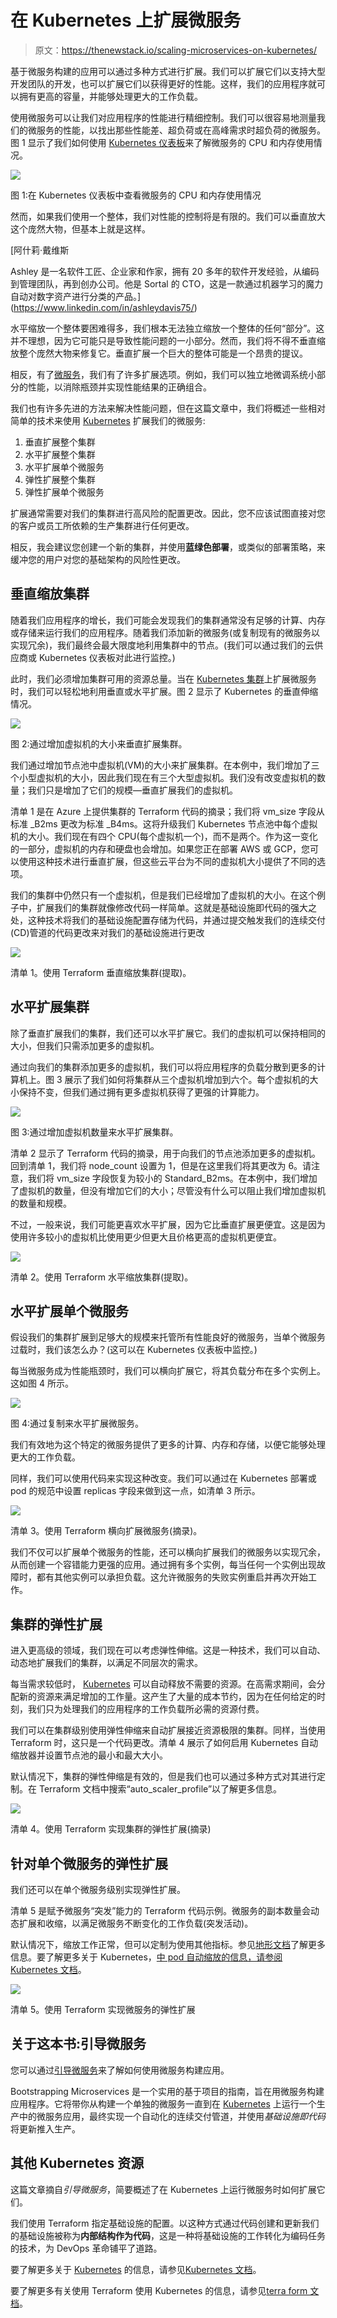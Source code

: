 # 在 Kubernetes 上扩展微服务

> 原文：<https://thenewstack.io/scaling-microservices-on-kubernetes/>

基于微服务构建的应用可以通过多种方式进行扩展。我们可以扩展它们以支持大型开发团队的开发，也可以扩展它们以获得更好的性能。这样，我们的应用程序就可以拥有更高的容量，并能够处理更大的工作负载。

使用微服务可以让我们对应用程序的性能进行精细控制。我们可以很容易地测量我们的微服务的性能，以找出那些性能差、超负荷或在高峰需求时超负荷的微服务。图 1 显示了我们如何使用 [Kubernetes 仪表板](https://coding-bootcamps.com/blog/kubernetes-evolution-from-virtual-servers-and-kubernetes-architecture.html)来了解微服务的 CPU 和内存使用情况。

[![](img/f7e8ae4acbc8307a1f154e5d35940ebb.png)](https://cdn.thenewstack.io/media/2021/03/748d12fb-image9.png)

图 1:在 Kubernetes 仪表板中查看微服务的 CPU 和内存使用情况

然而，如果我们使用一个整体，我们对性能的控制将是有限的。我们可以垂直放大这个庞然大物，但基本上就是这样。

 [阿什莉·戴维斯

Ashley 是一名软件工匠、企业家和作家，拥有 20 多年的软件开发经验，从编码到管理团队，再到创办公司。他是 Sortal 的 CTO，这是一款通过机器学习的魔力自动对数字资产进行分类的产品。](https://www.linkedin.com/in/ashleydavis75/) 

水平缩放一个整体要困难得多，我们根本无法独立缩放一个整体的任何“部分”。这并不理想，因为它可能只是导致性能问题的一小部分。然而，我们将不得不垂直缩放整个庞然大物来修复它。垂直扩展一个巨大的整体可能是一个昂贵的提议。

相反，有了[微服务](https://thenewstack.io/microservices-vs-monoliths-an-operational-comparison/)，我们有了许多扩展选项。例如，我们可以独立地微调系统小部分的性能，以消除瓶颈并实现性能结果的正确组合。

我们也有许多先进的方法来解决性能问题，但在这篇文章中，我们将概述一些相对简单的技术来使用 [Kubernetes](https://learn.coding-bootcamps.com/p/complete-live-training-for-mastering-devops-and-all-of-its-tools) 扩展我们的微服务:

1.  垂直扩展整个集群
2.  水平扩展整个集群
3.  水平扩展单个微服务
4.  弹性扩展整个集群
5.  弹性扩展单个微服务

扩展通常需要对我们的集群进行高风险的配置更改。因此，您不应该试图直接对您的客户或员工所依赖的生产集群进行任何更改。

相反，我会建议您创建一个新的集群，并使用**蓝绿色部署**，或类似的部署策略，来缓冲您的用户对您的基础架构的风险性更改。

## **垂直缩放集群**

随着我们应用程序的增长，我们可能会发现我们的集群通常没有足够的计算、内存或存储来运行我们的应用程序。随着我们添加新的微服务(或复制现有的微服务以实现冗余)，我们最终会最大限度地利用集群中的节点。(我们可以通过我们的云供应商或 Kubernetes 仪表板对此进行监控。)

此时，我们必须增加集群可用的资源总量。当在 [Kubernetes 集群](https://blockchain.dcwebmakers.com/blog/advance-topics-for-deploying-and-managing-kubernetes-containers.html)上扩展微服务时，我们可以轻松地利用垂直或水平扩展。图 2 显示了 Kubernetes 的垂直伸缩情况。

[![](img/f578baae415225ff4db3a15c2839da97.png)](https://cdn.thenewstack.io/media/2021/03/00c4f89c-image8.png)

图 2:通过增加虚拟机的大小来垂直扩展集群。

我们通过增加节点池中虚拟机(VM)的大小来扩展集群。在本例中，我们增加了三个小型虚拟机的大小，因此我们现在有三个大型虚拟机。我们没有改变虚拟机的数量；我们只是增加了它们的规模—垂直扩展我们的虚拟机。

清单 1 是在 Azure 上提供集群的 Terraform 代码的摘录；我们将 vm_size 字段从标准 _B2ms 更改为标准 _B4ms。这将升级我们 Kubernetes 节点池中每个虚拟机的大小。我们现在有四个 CPU(每个虚拟机一个)，而不是两个。作为这一变化的一部分，虚拟机的内存和硬盘也会增加。如果您正在部署 AWS 或 GCP，您可以使用这种技术进行垂直扩展，但这些云平台为不同的虚拟机大小提供了不同的选项。

我们的集群中仍然只有一个虚拟机，但是我们已经增加了虚拟机的大小。在这个例子中，扩展我们的集群就像修改代码一样简单。这就是基础设施即代码的强大之处，这种技术将我们的基础设施配置存储为代码，并通过提交触发我们的连续交付(CD)管道的代码更改来对我们的基础设施进行更改

[![](img/37e0b8c74d446e040fb7aacbd00879fd.png)](https://cdn.thenewstack.io/media/2021/03/32f268d3-image2.png)

清单 1。使用 Terraform 垂直缩放集群(提取)。

## 水平扩展集群

除了垂直扩展我们的集群，我们还可以水平扩展它。我们的虚拟机可以保持相同的大小，但我们只需添加更多的虚拟机。

通过向我们的集群添加更多的虚拟机，我们可以将应用程序的负载分散到更多的计算机上。图 3 展示了我们如何将集群从三个虚拟机增加到六个。每个虚拟机的大小保持不变，但我们通过拥有更多虚拟机获得了更强的计算能力。

[![](img/14c4512d3b69119a895256d9d4e8c491.png)](https://cdn.thenewstack.io/media/2021/03/81dea0ef-image1.png)

图 3:通过增加虚拟机数量来水平扩展集群。

清单 2 显示了 Terraform 代码的摘录，用于向我们的节点池添加更多的虚拟机。回到清单 1，我们将 node_count 设置为 1，但是在这里我们将其更改为 6。请注意，我们将 vm_size 字段恢复为较小的 Standard_B2ms。在本例中，我们增加了虚拟机的数量，但没有增加它们的大小；尽管没有什么可以阻止我们增加虚拟机的数量和规模。

不过，一般来说，我们可能更喜欢水平扩展，因为它比垂直扩展更便宜。这是因为使用许多较小的虚拟机比使用更少但更大且价格更高的虚拟机更便宜。

[![](img/f1fa461fe47eed910bd9e09b79ce0a33.png)](https://cdn.thenewstack.io/media/2021/03/31716e5c-image6.png)

清单 2。使用 Terraform 水平缩放集群(提取)。

## 水平扩展单个微服务

假设我们的集群扩展到足够大的规模来托管所有性能良好的微服务，当单个微服务过载时，我们该怎么办？(这可以在 Kubernetes 仪表板中监控。)

每当微服务成为性能瓶颈时，我们可以横向扩展它，将其负载分布在多个实例上。这如图 4 所示。

[![](img/45eb16d759da524eb579498dfcad35a2.png)](https://cdn.thenewstack.io/media/2021/03/39ee5bd0-image4.png)

图 4:通过复制来水平扩展微服务。

我们有效地为这个特定的微服务提供了更多的计算、内存和存储，以便它能够处理更大的工作负载。

同样，我们可以使用代码来实现这种改变。我们可以通过在 Kubernetes 部署或 pod 的规范中设置 replicas 字段来做到这一点，如清单 3 所示。

[![](img/fd613e55518cc60bf55b883a54f18886.png)](https://cdn.thenewstack.io/media/2021/03/5acaf6b1-image5.png)

清单 3。使用 Terraform 横向扩展微服务(摘录)。

我们不仅可以扩展单个微服务的性能，还可以横向扩展我们的微服务以实现冗余，从而创建一个容错能力更强的应用。通过拥有多个实例，每当任何一个实例出现故障时，都有其他实例可以承担负载。这允许微服务的失败实例重启并再次开始工作。

## 集群的弹性扩展

进入更高级的领域，我们现在可以考虑弹性伸缩。这是一种技术，我们可以自动、动态地扩展我们的集群，以满足不同层次的需求。

每当需求较低时， [Kubernetes](http://myhsts.org/tutorial-review-of-17-essential-topics-for-mastering-kubernetes.php) 可以自动释放不需要的资源。在高需求期间，会分配新的资源来满足增加的工作量。这产生了大量的成本节约，因为在任何给定的时刻，我们只为处理我们的应用程序的工作负载所必需的资源付费。

我们可以在集群级别使用弹性伸缩来自动扩展接近资源极限的集群。同样，当使用 Terraform 时，这只是一个代码更改。清单 4 展示了如何启用 Kubernetes 自动缩放器并设置节点池的最小和最大大小。

默认情况下，集群的弹性伸缩是有效的，但是我们也可以通过多种方式对其进行定制。在 Terraform 文档中搜索“auto_scaler_profile”以了解更多信息。

[![](img/e2b42352b170ff210b3d5cd0cedbe20e.png)](https://cdn.thenewstack.io/media/2021/03/feb61037-image3.png)

清单 4。使用 Terraform 实现集群的弹性扩展(摘录)

## 针对单个微服务的弹性扩展

我们还可以在单个微服务级别实现弹性扩展。

清单 5 是赋予微服务“突发”能力的 Terraform 代码示例。微服务的副本数量会动态扩展和收缩，以满足微服务不断变化的工作负载(突发活动)。

默认情况下，缩放工作正常，但可以定制为使用其他指标。参见[地形文档](https://www.terraform.io/docs/providers/kubernetes/r/horizontal_pod_autoscaler.html)了解更多信息。要了解更多关于 Kubernetes，[中 pod 自动缩放的信息，请参阅 Kubernetes 文档](https://kubernetes.io/docs/tasks/run-application/horizontal-pod-autoscale/)。

[![](img/fde24d0b4f5b55de49d1deb127664bde.png)](https://cdn.thenewstack.io/media/2021/03/d4bd53af-image7.png)

清单 5。使用 Terraform 实现微服务的弹性扩展

## 关于这本书:引导微服务

您可以通过[引导微服务](https://www.manning.com/books/bootstrapping-microservices-with-docker-kubernetes-and-terraform)来了解如何使用微服务构建应用。

Bootstrapping Microservices 是一个实用的基于项目的指南，旨在用微服务构建应用程序。它将带你从构建一个单独的微服务一直到在 [Kubernetes](https://coding-bootcamps.com/blog/build-containerized-applications-with-golang-on-kubernetes.html) 上运行一个生产中的微服务应用，最终实现一个自动化的连续交付管道，并使用*基础设施即代码*将更新推入生产。

## 其他 Kubernetes 资源

这篇文章摘自*引导微服务*，简要概述了在 Kubernetes 上运行微服务时如何扩展它们。

我们使用 Terraform 指定基础设施的配置。以这种方式通过代码创建和更新我们的基础设施被称为**内部结构作为代码**，这是一种将基础设施的工作转化为编码任务的技术，为 DevOps 革命铺平了道路。

要了解更多关于 [Kubernetes](https://learn.coding-bootcamps.com/p/live-training-class-for-mastering-kubernetes-containers-and-cloud-native) 的信息，请参见[Kubernetes 文档](https://kubernetes.io/docs/home/)。

要了解更多有关使用 Terraform 使用 Kubernetes 的信息，请参见[terra form 文档](https://registry.terraform.io/providers/hashicorp/kubernetes/latest)。

<svg xmlns:xlink="http://www.w3.org/1999/xlink" viewBox="0 0 68 31" version="1.1"><title>Group</title> <desc>Created with Sketch.</desc></svg>